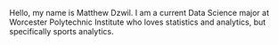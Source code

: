 Hello, my name is Matthew Dzwil. I am a current Data Science major at Worcester Polytechnic Institute who loves statistics and analytics, but specifically sports analytics.
